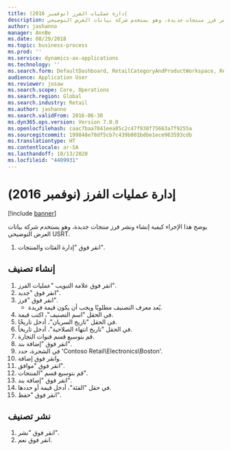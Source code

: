 ```yaml
---
title: إدارة عمليات الفرز (نوفمبر 2016)
description: يوضح هذا الإجراء كيفية إنشاء ونشر فرز منتجات جديدة، وهو يستخدم شركة بيانات العرض التوضيحي USRT.‬
author: jashanno
manager: AnnBe
ms.date: 08/29/2018
ms.topic: business-process
ms.prod: ''
ms.service: dynamics-ax-applications
ms.technology: ''
ms.search.form: DefaultDashboard, RetailCategoryAndProductWorkspace, RetailCategoryAndProductAssortment, RetailAssortmentDetails, RetailOperatingUnitPicker, EcoResCategorySingleLookup
audience: Application User
ms.reviewer: josaw
ms.search.scope: Core, Operations
ms.search.region: Global
ms.search.industry: Retail
ms.author: jashanno
ms.search.validFrom: 2016-06-30
ms.dyn365.ops.version: Version 7.0.0
ms.openlocfilehash: caac7baa7841eea85c2c47f938f75663a7f9255a
ms.sourcegitcommit: 199848e78df5cb7c439b001bdbe1ece963593cdb
ms.translationtype: HT
ms.contentlocale: ar-SA
ms.lasthandoff: 10/13/2020
ms.locfileid: "4409931"
---
```

# <a name="manage-assortments-november-2016"></a>إدارة عمليات الفرز (نوفمبر 2016)

[!include [banner](../includes/banner.md)]

يوضح هذا الإجراء كيفية إنشاء ونشر فرز منتجات جديدة، وهو يستخدم شركة بيانات العرض التوضيحي USRT.‬ 


1. انقر فوق "إدارة الفئات والمنتجات".

## <a name="create-an-assortment"></a>إنشاء تصنيف
1. انقر فوق علامة التبويب "عمليات الفرز".
2. انقر فوق "جديد".
3. انقر فوق "فرز".
    * يُعد معرف التصنيف مطلوبًا ويجب أن يكون قيمة فريدة.  
4. في الحقل "اسم التصنيف‬"، اكتب قيمة.
5. في الحقل "تاريخ السريان"، أدخل تاريخًا.
6. في الحقل "تاريخ انتهاء الصلاحية"، أدخل تاريخاً.
7. قم بتوسيع قسم قنوات التجارة.
8. انقر فوق "إضافة بند".
9. في الشجرة، حدد 'Contoso Retail\Electronics\Boston'.
10. وانقر فوق إضافة.
11. انقر فوق "موافق".
12. قم بتوسيع قسم "المنتجات".
13. انقر فوق "إضافة بند".
14. في حقل "الفئة"، أدخل قيمة أو حددها.
15. انقر فوق "حفظ".

## <a name="publish-an-assortment"></a>نشر تصنيف
1. انقر فوق "نشر".
2. انقر فوق نعم.

